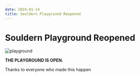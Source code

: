 ```yaml
---
date: 2024-01-14
title: Souldern Playground Reopened
---
```


# Souldern Playground Reopened


![playground](https://photos.google.com/share/AF1QipNmbnP6f-HzoeRETxXjXpXmQ4-Jrw8ZdB2BMSjE0H_6eSQ3l57sccg0vozthxNyaw/photo/AF1QipNp4kmv4Ys-b3o1nJFBJfhwBs9dIJa5QPu5t_kc?key=QVl1R2J4Z1k3bWgzYmNmVEcwMFZVemVaWXRDU0NR)

**THE PLAYGROUND IS OPEN.**

Thanks to everyone who made this happen